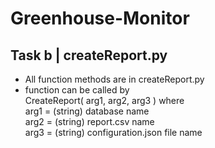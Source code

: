 # Greenhouse-Monitor

## Task b | createReport.py
- All function methods are in createReport.py
- function can be called by <br>
 CreateReport( arg1, arg2, arg3 ) where <br>
      arg1 = (string) database name <br>
      arg2 = (string) report.csv name <br>
      arg3 = (string) configuration.json file name <br>
